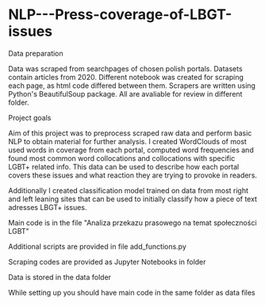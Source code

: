 # NLP---Press-coverage-of-LBGT-issues

Data preparation 

Data was scraped from searchpages of chosen polish portals. Datasets contain articles from 2020. Different notebook was created for scraping each page, as html code 
differed between them. Scrapers are written using Python's BeautifulSoup package. All are avaliable for review in different folder.

Project goals 

Aim of this project was to preprocess scraped raw data and perform basic NLP to obtain material for further analysis. I created WordClouds of most used words in 
coverage from each portal, computed word frequencies and found most common word collocations and collocations with specific LGBT+ related info. This data can be used to
describe how each portal covers these issues and what reaction they are trying to provoke in readers. 

Additionally I created classification model trained on data from most right and left leaning sites that can be used to initially classify how a piece of text adresses
LBGT+ issues.

Main code is in the file "Analiza przekazu prasowego na temat społeczności LGBT"

Additional scripts are provided in file add_functions.py

Scraping codes are provided as Jupyter Notebooks in folder

Data is stored in the data folder

While setting up you should have main code in the same folder as data files
